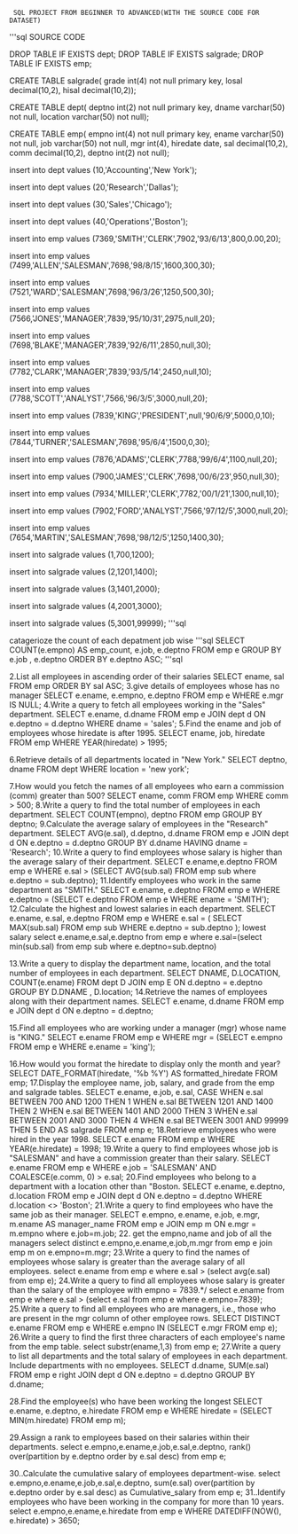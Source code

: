      SQL PROJECT FROM BEGINNER TO ADVANCED(WITH THE SOURCE CODE FOR DATASET)
'''sql
SOURCE CODE

DROP TABLE IF EXISTS dept;
DROP TABLE IF EXISTS salgrade;
DROP TABLE IF EXISTS emp;

CREATE TABLE salgrade(
grade int(4) not null primary key,
losal decimal(10,2),
hisal decimal(10,2));

CREATE TABLE dept(
deptno int(2) not null primary key,
dname varchar(50) not null,
location varchar(50) not null);

CREATE TABLE emp(
empno int(4) not null primary key,
ename varchar(50) not null,
job varchar(50) not null,
mgr int(4),
hiredate date,
sal decimal(10,2),
comm decimal(10,2),
deptno int(2) not null);

insert into dept values (10,'Accounting','New York');

insert into dept values (20,'Research','Dallas');

insert into dept values (30,'Sales','Chicago');

insert into dept values (40,'Operations','Boston');



insert into emp values (7369,'SMITH','CLERK',7902,'93/6/13',800,0.00,20);

insert into emp values (7499,'ALLEN','SALESMAN',7698,'98/8/15',1600,300,30);

insert into emp values (7521,'WARD','SALESMAN',7698,'96/3/26',1250,500,30);

insert into emp values (7566,'JONES','MANAGER',7839,'95/10/31',2975,null,20);

insert into emp values (7698,'BLAKE','MANAGER',7839,'92/6/11',2850,null,30);

insert into emp values (7782,'CLARK','MANAGER',7839,'93/5/14',2450,null,10);

insert into emp values (7788,'SCOTT','ANALYST',7566,'96/3/5',3000,null,20);

insert into emp values (7839,'KING','PRESIDENT',null,'90/6/9',5000,0,10);

insert into emp values (7844,'TURNER','SALESMAN',7698,'95/6/4',1500,0,30);

insert into emp values (7876,'ADAMS','CLERK',7788,'99/6/4',1100,null,20);

insert into emp values (7900,'JAMES','CLERK',7698,'00/6/23',950,null,30);

insert into emp values (7934,'MILLER','CLERK',7782,'00/1/21',1300,null,10);

insert into emp values (7902,'FORD','ANALYST',7566,'97/12/5',3000,null,20);

insert into emp values (7654,'MARTIN','SALESMAN',7698,'98/12/5',1250,1400,30);


insert into salgrade values (1,700,1200);

insert into salgrade values (2,1201,1400);

insert into salgrade values (3,1401,2000);

insert into salgrade values (4,2001,3000);

insert into salgrade values (5,3001,99999);
'''sql

catagerioze the count of each depatment job wise
'''sql
SELECT 
    COUNT(e.empno) AS emp_count, e.job, e.deptno
FROM
    emp e
GROUP BY e.job , e.deptno
ORDER BY e.deptno ASC;
'''sql

2.List all employees in ascending order of their salaries
SELECT 
    ename, sal
FROM
    emp
ORDER BY sal ASC;
3.give details of employees whose has no manager
SELECT 
    e.ename, e.empno, e.deptno
FROM
    emp e
WHERE
    e.mgr IS NULL;
4.Write a query to fetch all employees working in the "Sales" department.
SELECT 
    e.ename, d.dname
FROM
    emp e
        JOIN
    dept d ON e.deptno = d.deptno
WHERE
    dname = 'sales';
5.Find the ename and job of employees whose hiredate is after 1995.
SELECT 
    ename, job, hiredate
FROM
    emp
WHERE
    YEAR(hiredate) > 1995;

6.Retrieve details of all departments located in "New York."
SELECT 
    deptno, dname
FROM
    dept
WHERE
    location = 'new york';

7.How would you fetch the names of all employees who earn a commission (comm) greater than 500?
SELECT 
    ename, comm
FROM
    emp
WHERE
    comm > 500;
8.Write a query to find the total number of employees in each department.
SELECT 
    COUNT(empno), deptno
FROM
    emp
GROUP BY deptno;
9.Calculate the average salary of employees in the "Research" department.
SELECT 
    AVG(e.sal), d.deptno, d.dname
FROM
    emp e
        JOIN
    dept d ON e.deptno = d.deptno
GROUP BY d.dname
HAVING dname = 'Research';
10.Write a query to find employees whose salary is higher than the average salary of their department.
SELECT 
    e.ename,e.deptno
FROM
    emp e
WHERE
    e.sal > (SELECT 
            AVG(sub.sal) 
        FROM
            emp sub
        where e.deptno = sub.deptno);
11.Identify employees who work in the same department as "SMITH."
SELECT 
    e.ename, e.deptno
FROM
    emp e
WHERE
    e.deptno = (SELECT 
            e.deptno
        FROM
            emp e
        WHERE
            ename = 'SMITH');     
 12.Calculate the highest and lowest salaries in each department.
 SELECT e.ename, e.sal, e.deptno
FROM emp e
WHERE e.sal = (
    SELECT MAX(sub.sal) 
    FROM emp sub 
    WHERE e.deptno = sub.deptno
);
lowest salary
select e.ename,e.sal,e.deptno from emp e
where e.sal=(select min(sub.sal) from emp sub
where e.deptno=sub.deptno)

13.Write a query to display the department name, location, and the total number of employees in each department.
SELECT 
    DNAME, D.LOCATION, COUNT(e.ename)
FROM
    dept D
        JOIN
    emp E ON d.deptno = e.deptno
GROUP BY D.DNAME , D.location;
14.Retrieve the names of employees along with their department names.
SELECT 
    e.ename, d.dname
FROM
    emp e
        JOIN
    dept d ON e.deptno = d.deptno;
 
 15.Find all employees who are working under a manager (mgr) whose name is "KING."
SELECT 
    e.ename
FROM
    emp e
WHERE
    mgr = (SELECT 
            e.empno
        FROM
            emp e
        WHERE
            e.ename = 'king');
            
 16.How would you format the hiredate to display only the month and year?
SELECT 
    DATE_FORMAT(hiredate, '%b %Y') AS formatted_hiredate
FROM
    emp;
17.Display the employee name, job, salary, and grade from the emp and salgrade tables.
SELECT 
    e.ename,
    e.job,
    e.sal,
    CASE
        WHEN e.sal BETWEEN 700 AND 1200 THEN 1
        WHEN e.sal BETWEEN 1201 AND 1400 THEN 2
        WHEN e.sal BETWEEN 1401 AND 2000 THEN 3
        WHEN e.sal BETWEEN 2001 AND 3000 THEN 4
        WHEN e.sal BETWEEN 3001 AND 99999 THEN 5
    END AS salgrade
FROM
    emp e;
18.Retrieve employees who were hired in the year 1998.
SELECT 
    e.ename
FROM
    emp e
WHERE
    YEAR(e.hiredate) = 1998;
19.Write a query to find employees whose job is "SALESMAN" and have a commission greater than their salary.
SELECT 
    e.ename
FROM
    emp e
WHERE
    e.job = 'SALESMAN'
        AND COALESCE(e.comm, 0) > e.sal;
20.Find employees who belong to a department with a location other than "Boston.
SELECT 
    e.ename, e.deptno, d.location
FROM
    emp e
        JOIN
    dept d ON e.deptno = d.deptno
WHERE
    d.location <> 'Boston';
21.Write a query to find employees who have the same job as their manager.
SELECT e.empno, e.ename, e.job, e.mgr, m.ename AS manager_name
FROM emp e
JOIN emp m ON e.mgr = m.empno
where e.job=m.job;
22. get the empno,name and job of all the managers
select distinct e.empno,e.ename,e.job,m.mgr 
from emp e 
join emp m on e.empno=m.mgr;
23.Write a query to find the names of employees whose salary is greater than the average salary of all employees.
select e.ename from emp e where e.sal > (select avg(e.sal) from emp e);
24.Write a query to find all employees whose salary is greater than the salary of the employee with empno = 7839.*/
select e.ename from emp e where e.sal > (select e.sal from emp e where e.empno=7839);
25.Write a query to find all employees who are managers, i.e., those who are present in the mgr column of other employee rows.
SELECT DISTINCT e.ename
FROM emp e
WHERE e.empno IN (SELECT e.mgr FROM emp e);
26.Write a query to find the first three characters of each employee's name from the emp table.
select substr(ename,1,3) from emp e;
27.Write a query to list all departments and the total salary of employees in each department. Include departments with no employees.
SELECT 
    d.dname, SUM(e.sal)
FROM
    emp e
        right JOIN
    dept d ON e.deptno = d.deptno
GROUP BY d.dname;

28.Find the employee(s) who have been working the longest
SELECT 
    e.ename, e.deptno, e.hiredate
FROM
    emp e
WHERE
    hiredate = (SELECT 
            MIN(m.hiredate)
        FROM
            emp m);

29.Assign a rank to employees based on their salaries within their departments.
select e.empno,e.ename,e.job,e.sal,e.deptno,
     rank() over(partition by e.deptno order by e.sal desc)
from emp e;

30..Calculate the cumulative salary of employees department-wise.
select e.empno,e.ename,e.job,e.sal,e.deptno,
sum(e.sal) over(partition by e.deptno order by e.sal desc) as Cumulative_salary
from emp e;
31..Identify employees who have been working in the company for more than 10 years.
select e.empno,e.ename,e.hiredate from emp e
WHERE DATEDIFF(NOW(), e.hiredate) > 3650;



